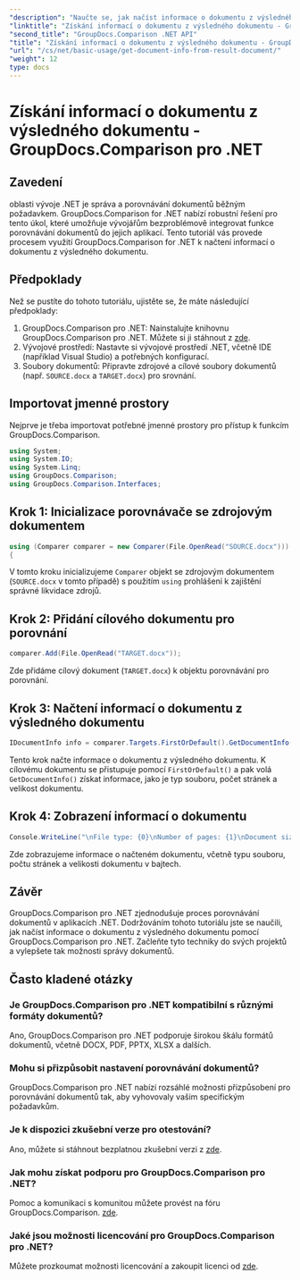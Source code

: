 ```yaml
---
"description": "Naučte se, jak načíst informace o dokumentu z výsledného dokumentu pomocí GroupDocs.Comparison pro .NET. Vysvětlení jednoduchých kroků pro vývojáře .NET."
"linktitle": "Získání informací o dokumentu z výsledného dokumentu - GroupDocs.Comparison pro .NET"
"second_title": "GroupDocs.Comparison .NET API"
"title": "Získání informací o dokumentu z výsledného dokumentu - GroupDocs.Comparison pro .NET"
"url": "/cs/net/basic-usage/get-document-info-from-result-document/"
"weight": 12
type: docs
---
```

# Získání informací o dokumentu z výsledného dokumentu - GroupDocs.Comparison pro .NET

## Zavedení
oblasti vývoje .NET je správa a porovnávání dokumentů běžným požadavkem. GroupDocs.Comparison for .NET nabízí robustní řešení pro tento úkol, které umožňuje vývojářům bezproblémově integrovat funkce porovnávání dokumentů do jejich aplikací. Tento tutoriál vás provede procesem využití GroupDocs.Comparison for .NET k načtení informací o dokumentu z výsledného dokumentu. 
## Předpoklady
Než se pustíte do tohoto tutoriálu, ujistěte se, že máte následující předpoklady:
1. GroupDocs.Comparison pro .NET: Nainstalujte knihovnu GroupDocs.Comparison pro .NET. Můžete si ji stáhnout z [zde](https://releases.groupdocs.com/comparison/net/).
2. Vývojové prostředí: Nastavte si vývojové prostředí .NET, včetně IDE (například Visual Studio) a potřebných konfigurací.
3. Soubory dokumentů: Připravte zdrojové a cílové soubory dokumentů (např. `SOURCE.docx` a `TARGET.docx`) pro srovnání.

## Importovat jmenné prostory
Nejprve je třeba importovat potřebné jmenné prostory pro přístup k funkcím GroupDocs.Comparison.

```csharp
using System;
using System.IO;
using System.Linq;
using GroupDocs.Comparison;
using GroupDocs.Comparison.Interfaces;
```

## Krok 1: Inicializace porovnávače se zdrojovým dokumentem
```csharp
using (Comparer comparer = new Comparer(File.OpenRead("SOURCE.docx")))
{
```
V tomto kroku inicializujeme `Comparer` objekt se zdrojovým dokumentem (`SOURCE.docx` v tomto případě) s použitím `using` prohlášení k zajištění správné likvidace zdrojů.
## Krok 2: Přidání cílového dokumentu pro porovnání
```csharp
comparer.Add(File.OpenRead("TARGET.docx"));
```
Zde přidáme cílový dokument (`TARGET.docx`) k objektu porovnávání pro porovnání.
## Krok 3: Načtení informací o dokumentu z výsledného dokumentu
```csharp
IDocumentInfo info = comparer.Targets.FirstOrDefault().GetDocumentInfo();
```
Tento krok načte informace o dokumentu z výsledného dokumentu. K cílovému dokumentu se přistupuje pomocí `FirstOrDefault()` a pak volá `GetDocumentInfo()` získat informace, jako je typ souboru, počet stránek a velikost dokumentu.
## Krok 4: Zobrazení informací o dokumentu
```csharp
Console.WriteLine("\nFile type: {0}\nNumber of pages: {1}\nDocument size: {2} bytes", info.FileType, info.PageCount, info.Size);
```
Zde zobrazujeme informace o načteném dokumentu, včetně typu souboru, počtu stránek a velikosti dokumentu v bajtech.

## Závěr
GroupDocs.Comparison pro .NET zjednodušuje proces porovnávání dokumentů v aplikacích .NET. Dodržováním tohoto tutoriálu jste se naučili, jak načíst informace o dokumentu z výsledného dokumentu pomocí GroupDocs.Comparison pro .NET. Začleňte tyto techniky do svých projektů a vylepšete tak možnosti správy dokumentů.
## Často kladené otázky
### Je GroupDocs.Comparison pro .NET kompatibilní s různými formáty dokumentů?
Ano, GroupDocs.Comparison pro .NET podporuje širokou škálu formátů dokumentů, včetně DOCX, PDF, PPTX, XLSX a dalších.
### Mohu si přizpůsobit nastavení porovnávání dokumentů?
GroupDocs.Comparison pro .NET nabízí rozsáhlé možnosti přizpůsobení pro porovnávání dokumentů tak, aby vyhovovaly vašim specifickým požadavkům.
### Je k dispozici zkušební verze pro otestování?
Ano, můžete si stáhnout bezplatnou zkušební verzi z [zde](https://releases.groupdocs.com/).
### Jak mohu získat podporu pro GroupDocs.Comparison pro .NET?
Pomoc a komunikaci s komunitou můžete provést na fóru GroupDocs.Comparison. [zde](https://forum.groupdocs.com/c/comparison/12).
### Jaké jsou možnosti licencování pro GroupDocs.Comparison pro .NET?
Můžete prozkoumat možnosti licencování a zakoupit licenci od [zde](https://purchase.groupdocs.com/buy).